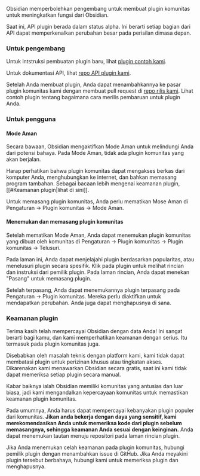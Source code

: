 Obsidian memperbolehkan pengembang untuk membuat plugin komunitas untuk meningkatkan fungsi dari Obsidian.

Saat ini, API plugin berada dalam status alpha. Ini berarti setiap bagian dari API dapat memperkenalkan perubahan besar pada perisilan dimasa depan.

### Untuk pengembang

Untuk intstruksi pembuatan plugin baru, lihat [plugin contoh kami](https://github.com/obsidianmd/obsidian-sample-plugin).

Untuk dokumentasi API, lihat [repo API plugin kami](https://github.com/obsidianmd/obsidian-api).

Setelah Anda membuat plugin, Anda dapat menambahkannya ke pasar plugin komunitas kami dengan membuat pull request di [repo rilis kami](https://github.com/obsidianmd/obsidian-releases). Lihat contoh plugin tentang bagaimana cara merilis pembaruan untuk plugin Anda.

### Untuk pengguna

#### Mode Aman

Secara bawaan, Obsidian mengaktifkan Mode Aman untuk melindungi Anda dari potensi bahaya. Pada Mode Aman, tidak ada plugin komunitas yang akan berjalan.

Harap perhatikan bahwa plugin komunitas dapat mengakses berkas dari komputer Anda, menghubungkan ke internet, dan bahkan memasang program tambahan. Sebagai bacaan lebih mengenai keamanan plugin, [[#Keamanan plugin|lihat di sini]].

Untuk memasang plugin komunitas, Anda perlu mematikan Mose Aman di Pengaturan -> Plugin komunitas -> Mode Aman.

#### Menemukan dan memasang plugin komunitas

Setelah mematikan Mode Aman, Anda dapat menemukan plugin komunitas yang dibuat oleh komunitas di Pengaturan -> Plugin komunitas -> Plugin komunitas -> Telusuri.

Pada laman ini, Anda dapat menjelajahi plugin berdasarkan popularitas, atau menelusuri plugin secara spesifik. Klik pada plugin untuk melihat rincian dan instruksi dari pemilik plugin. Pada laman rincian, Anda dapat menekan "Pasang" untuk memasang plugin.

Setelah terpasang, Anda dapat menemukannya plugin terpasang pada Pengaturan -> Plugin komunitas. Mereka perlu diaktifkan untuk mendapatkan perubahan. Anda juga dapat menghapusnya di sana.

### Keamanan plugin

Terima kasih telah mempercayai Obsidian dengan data Anda! Ini sangat berarti bagi kamu, dan kami memperhatikan keamanan dengan serius. Itu termasuk pada plugin komunitas juga.

Disebabkan oleh masalah teknis dengan platform kami, kami tidak dapat membatasi plugin untuk perizinan khusus atau tingkatan akses. Dikarenakan kami menawarkan Obsidian secara gratis, saat ini kami tidak dapat memeriksa setiap plugin secara manual.

Kabar baiknya ialah Obsidian memiliki komunitas yang antusias dan luar biasa, jadi kami mengandalkan kepercayaan komunitas untuk memastikan keamanan plugin komunitas.

Pada umumnya, Anda harus dapat mempercayai kebanyakan plugin populer dari komunitas. **Jikan anda bekerja dengan daya yang sensitif, kami merekomendasikan Anda untuk memeriksa kode dari plugin sebelum memasangnya, sehingga keamanan Anda sesuai dengan keinginan.** Anda dapat menemukan tautan menuju repositori pada laman rincian plugin.

Jika Anda menemukan celah keamanan pada plugin komunitas, hubungi pemilik plugin dengan menambahkan issue di GitHub. Jika Anda meyakini plugin tersebut berbahaya, hubungi kami untuk memeriksa plugin dan menghapusnya.

